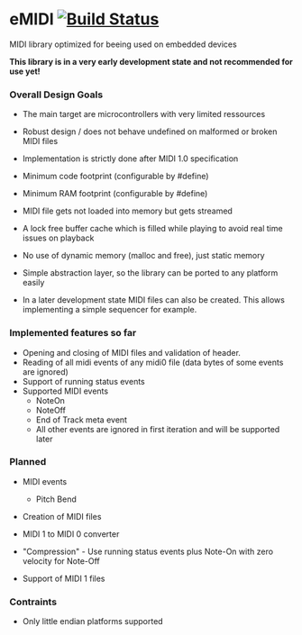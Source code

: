 # eMIDI [![Build Status](https://travis-ci.org/coon42/eMIDI.svg?branch=master)](https://travis-ci.org/coon42/eMIDI)
MIDI library optimized for beeing used on embedded devices

**This library is in a very early development state and not recommended for use yet!**

### Overall Design Goals ###
  * The main target are microcontrollers with very limited ressources

  * Robust design / does not behave undefined on malformed or broken MIDI files
  * Implementation is strictly done after MIDI 1.0 specification
  * Minimum code footprint (configurable by #define)
  * Minimum RAM footprint (configurable by #define)
  * MIDI file gets not loaded into memory but gets streamed
  * A lock free buffer cache which is filled while playing to avoid real time issues on playback
  * No use of dynamic memory (malloc and free), just static memory
  * Simple abstraction layer, so the library can be ported to any platform easily

  * In a later development state MIDI files can also be created. This allows implementing a
    simple sequencer for example.

### Implemented features so far ###

  * Opening and closing of MIDI files and validation of header.
  * Reading of all midi events of any midi0 file (data bytes of some events are ignored)
  * Support of running status events
  * Supported MIDI events
    * NoteOn
    * NoteOff
    * End of Track meta event
    * All other events are ignored in first iteration and will be supported later

### Planned ###
  * MIDI events
    * Pitch Bend

  * Creation of MIDI files
  * MIDI 1 to MIDI 0 converter
  * "Compression" - Use running status events plus Note-On with zero velocity for Note-Off
  * Support of MIDI 1 files

### Contraints ###
  * Only little endian platforms supported

